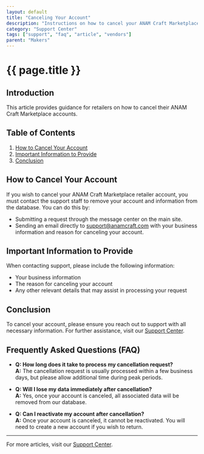 ```yaml
---
layout: default
title: "Canceling Your Account"
description: "Instructions on how to cancel your ANAM Craft Marketplace retailer account."
category: "Support Center"
tags: ["support", "faq", "article", "vendors"]
parent: "Makers"
---
```


# {{ page.title }}

## Introduction

This article provides guidance for retailers on how to cancel their ANAM Craft Marketplace accounts.

## Table of Contents
1. [How to Cancel Your Account](#how-to-cancel-your-account)
2. [Important Information to Provide](#important-information-to-provide)
3. [Conclusion](#conclusion)

## How to Cancel Your Account

If you wish to cancel your ANAM Craft Marketplace retailer account, you must contact the support staff to remove your account and information from the database. You can do this by:

- Submitting a request through the message center on the main site.
- Sending an email directly to [support@anamcraft.com](mailto:support@anamcraft.com) with your business information and reason for canceling your account.

## Important Information to Provide

When contacting support, please include the following information:

- Your business information
- The reason for canceling your account
- Any other relevant details that may assist in processing your request

## Conclusion

To cancel your account, please ensure you reach out to support with all necessary information. For further assistance, visit our [Support Center](https://support.anamcraft.com).

## Frequently Asked Questions (FAQ)

- **Q: How long does it take to process my cancellation request?**  
  **A:** The cancellation request is usually processed within a few business days, but please allow additional time during peak periods.

- **Q: Will I lose my data immediately after cancellation?**  
  **A:** Yes, once your account is canceled, all associated data will be removed from our database.

- **Q: Can I reactivate my account after cancellation?**  
  **A:** Once your account is canceled, it cannot be reactivated. You will need to create a new account if you wish to return.

---

For more articles, visit our [Support Center](https://support.anamcraft.com).